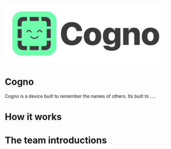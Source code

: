 ![cognologo](https://github.com/Ressnn/Cogno/blob/main/Data/assets/logos/cogno_white.jpg)

# Cogno

Cogno is a device built to remember the names of others. Its built to ....


# How it works



# The team introductions
